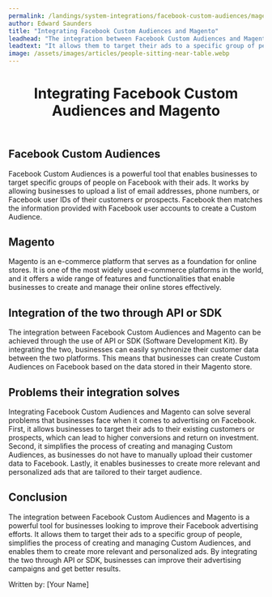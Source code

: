 ```yaml
---
permalink: /landings/system-integrations/facebook-custom-audiences/magento
author: Edward Saunders
title: "Integrating Facebook Custom Audiences and Magento"
leadhead: "The integration between Facebook Custom Audiences and Magento is a powerful tool for businesses looking to improve their Facebook advertising efforts"
leadtext: "It allows them to target their ads to a specific group of people, simplifies the process of creating and managing Custom Audiences, and enables them to create more relevant and personalized ads. By integrating the two through API or SDK, businesses can improve their advertising campaigns and get better results."
image: /assets/images/articles/people-sitting-near-table.webp
---
```

<div class="arttext">	<header>
		<h1>Integrating Facebook Custom Audiences and Magento</h1>
	</header>
	<main>
		<section>
			<h2>Facebook Custom Audiences</h2>
			<p>Facebook Custom Audiences is a powerful tool that enables businesses to target specific groups of people on Facebook with their ads. It works by allowing businesses to upload a list of email addresses, phone numbers, or Facebook user IDs of their customers or prospects. Facebook then matches the information provided with Facebook user accounts to create a Custom Audience.</p>
		</section>
		<section>
			<h2>Magento</h2>
			<p>Magento is an e-commerce platform that serves as a foundation for online stores. It is one of the most widely used e-commerce platforms in the world, and it offers a wide range of features and functionalities that enable businesses to create and manage their online stores effectively.</p>
		</section>
		<section>
			<h2>Integration of the two through API or SDK</h2>
			<p>The integration between Facebook Custom Audiences and Magento can be achieved through the use of API or SDK (Software Development Kit). By integrating the two, businesses can easily synchronize their customer data between the two platforms. This means that businesses can create Custom Audiences on Facebook based on the data stored in their Magento store.</p>
		</section>
		<section>
			<h2>Problems their integration solves</h2>
			<p>Integrating Facebook Custom Audiences and Magento can solve several problems that businesses face when it comes to advertising on Facebook. First, it allows businesses to target their ads to their existing customers or prospects, which can lead to higher conversions and return on investment. Second, it simplifies the process of creating and managing Custom Audiences, as businesses do not have to manually upload their customer data to Facebook. Lastly, it enables businesses to create more relevant and personalized ads that are tailored to their target audience.</p>
		</section>
		<section>
			<h2>Conclusion</h2>
			<p>The integration between Facebook Custom Audiences and Magento is a powerful tool for businesses looking to improve their Facebook advertising efforts. It allows them to target their ads to a specific group of people, simplifies the process of creating and managing Custom Audiences, and enables them to create more relevant and personalized ads. By integrating the two through API or SDK, businesses can improve their advertising campaigns and get better results.</p>
		</section>
	</main>
	<footer>
		<p>Written by: [Your Name]</p>
	</footer>
</div>